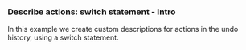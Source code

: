### Describe actions: switch statement - Intro

In this example we create custom descriptions for actions in the undo history, using a switch statement.
